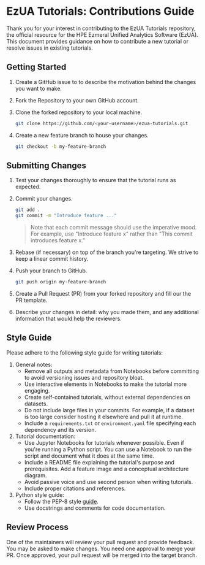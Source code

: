 # EzUA Tutorials: Contributions Guide

Thank you for your interest in contributing to the EzUA Tutorials repository, the official resource for the HPE Ezmeral
Unified Analytics Software (EzUA). This document provides guidance on how to contribute a new tutorial or resolve issues
in existing tutorials.

## Getting Started

1. Create a GitHub issue to to describe the motivation behind the changes you want to make.
1. Fork the Repository to your own GitHub account.
1. Clone the forked repository to your local machine.

    ```bash
    git clone https://github.com/<your-username>/ezua-tutorials.git
    ```

1. Create a new feature branch to house your changes.

    ```bash
    git checkout -b my-feature-branch
    ```

## Submitting Changes

1. Test your changes thoroughly to ensure that the tutorial runs as expected.
1. Commit your changes.

    ```bash
    git add .
    git commit -m "Introduce feature ..."
    ```

    > Note that each commit message should use the imperative mood. For example, use "Introduce feature x" rather than
      "This commit introduces feature x."

1. Rebase (if necessary) on top of the branch you're targeting. We strive to keep a linear commit history.
1. Push your branch to GitHub.

    ```bash
    git push origin my-feature-branch
    ```

1. Create a Pull Request (PR) from your forked repository and fill our the PR template.
1. Describe your changes in detail: why you made them, and any additional information that would help the reviewers.

## Style Guide

Please adhere to the following style guide for writing tutorials:

1. General notes:
    - Remove all outputs and metadata from Notebooks before committing to avoid versioning issues and repository bloat.
    - Use interactive elements in Notebooks to make the tutorial more engaging.
    - Create self-contained tutorials, without external dependencies on datasets.
    - Do not include large files in your commits. For example, if a dataset is too large consider hosting it elsewhere
      and pull it at runtime.
    - Include a `requirements.txt` or `environment.yaml` file specifying each dependency and its version.
1. Tutorial documentation:
    - Use Jupyter Notebooks for tutorials whenever possible. Even if you're running a Python script. You can use a
      Notebook to run the script and document what it does at the same time.
    - Include a README file explaining the tutorial's purpose and prerequisites. Add a feature image and a conceptual
      architecture diagram.
    - Avoid passive voice and use second person when writing tutorials.
    - Include proper citations and references.
1. Python style guide:
    - Follow the PEP-8 style [guide](https://peps.python.org/pep-0008/).
    - Use docstrings and comments for code documentation.

## Review Process

One of the maintainers will review your pull request and provide feedback. You may be asked to make changes. You need
one approval to merge your PR. Once approved, your pull request will be merged into the target branch.